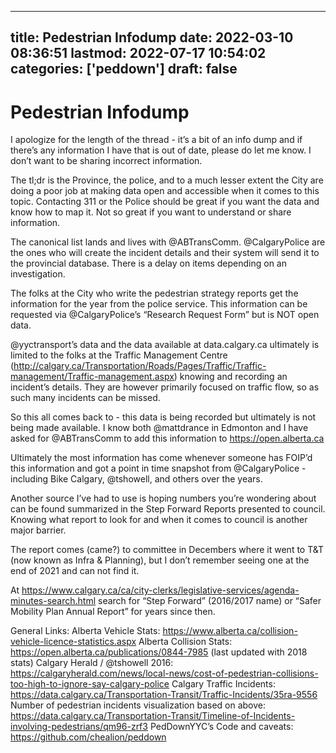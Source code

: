 
---
title: Pedestrian Infodump
date: 2022-03-10 08:36:51
lastmod: 2022-07-17 10:54:02
categories: ['peddown']
draft: false
---


# Pedestrian Infodump
I apologize for the length of the thread - it’s a bit of an info dump and if there’s any information I have that is out of date, please do let me know. I don’t want to be sharing incorrect information.

The tl;dr is the Province, the police, and to a much lesser extent the City are doing a poor job at making data open and accessible when it comes to this topic. Contacting 311 or the Police should be great if you want the data and know how to map it. Not so great if you want to understand or share information.

The canonical list lands and lives with @ABTransComm. @CalgaryPolice are the ones who will create the incident details and their system will send it to the provincial database. There is a delay on items depending on an investigation.

The folks at the City who write the pedestrian strategy reports get the information for the year from the police service. This information can be requested via @CalgaryPolice’s “Research Request Form” but is NOT open data.

@yyctransport’s data and the data available at data.calgary.ca ultimately is limited to the folks at the Traffic Management Centre (http://calgary.ca/Transportation/Roads/Pages/Traffic/Traffic-management/Traffic-management.aspx) knowing and recording an incident’s details. They are however primarily focused on traffic flow, so as such many incidents can be missed.

So this all comes back to - this data is being recorded but ultimately is not being made available. I know both @mattdrance in Edmonton and I have asked for @ABTransComm to add this information to https://open.alberta.ca

Ultimately the most information has come whenever someone has FOIP’d this information and got a point in time snapshot from @CalgaryPolice - including Bike Calgary, @tshowell, and others over the years.

Another source I’ve had to use is hoping numbers you’re wondering about can be found summarized in the Step Forward Reports presented to council. Knowing what report to look for and when it comes to council is another major barrier.

The report comes (came?) to committee in Decembers where it went to T&T (now known as Infra & Planning), but I don’t remember seeing one at the end of 2021 and can not find it.

At https://www.calgary.ca/ca/city-clerks/legislative-services/agenda-minutes-search.html  search for “Step Forward” (2016/2017 name) or “Safer Mobility Plan Annual Report” for years since then.


General Links:
Alberta Vehicle Stats: https://www.alberta.ca/collision-vehicle-licence-statistics.aspx
Alberta Collision Stats: https://open.alberta.ca/publications/0844-7985 (last updated with 2018 stats)
Calgary Herald / @tshowell 2016: https://calgaryherald.com/news/local-news/cost-of-pedestrian-collisions-too-high-to-ignore-say-calgary-police
Calgary Traffic Incidents: https://data.calgary.ca/Transportation-Transit/Traffic-Incidents/35ra-9556
Number of pedestrian incidents visualization based on above: https://data.calgary.ca/Transportation-Transit/Timeline-of-Incidents-involving-pedestrians/qm96-zrf3
PedDownYYC’s Code and caveats: https://github.com/chealion/peddown 

<!-- #public #peddown -->

<!-- {BearID:4CE2766C-8AD5-4040-BFEE-B99E5962A86E-36523-000031C8AA4DA2CF} -->
